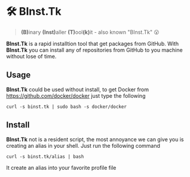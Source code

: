 # 🛠️ BInst.Tk

> <b>(B)</b>inary <b>(Inst)</b>aller <b>(T)</b>ool<b>(k)</b>it - also known "BInst.Tk" 😮

**BInst.Tk** is a rapid installtion tool that get packages from GitHub. With **BInst.Tk** you can install any of repositories from GitHub to you machine without lose of time.

## Usage 

**BInst.Tk** could be used without install, to get Docker from <https://github.com/docker/docker> just type the following

```shell
curl -s binst.tk | sudo bash -s docker/docker
```

## Install

**BInst.Tk** not is a resident script, the most annoyance we can give you is creating an alias in your shell. Just run the following command

```shell
curl -s binst.tk/alias | bash
```

It create an alias into your favorite profile file
